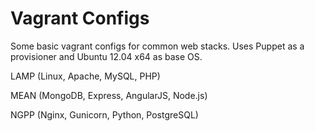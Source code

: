Vagrant Configs
===============

Some basic vagrant configs for common web stacks. Uses Puppet as a provisioner and Ubuntu 12.04 x64 as base OS.

LAMP (Linux, Apache, MySQL, PHP)

MEAN (MongoDB, Express, AngularJS, Node.js)

NGPP (Nginx, Gunicorn, Python, PostgreSQL)
